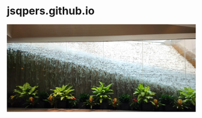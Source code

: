 # jsqpers.github.io
<picture>
 <img alt="Waterfall with plants in front" src="https://github.com/jsqpers/jsqpers.github.io/blob/main/photos/plants%20and%20waterfall.webp">
</picture>
